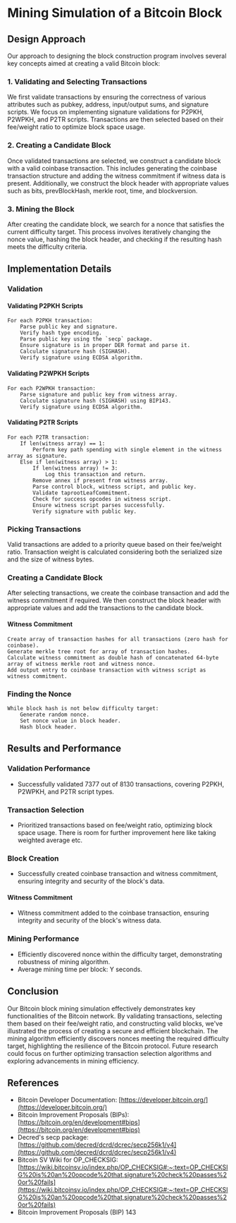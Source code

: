 # Mining Simulation of a Bitcoin Block 

## Design Approach
Our approach to designing the block construction program involves several key concepts aimed at creating a valid Bitcoin block:

### 1. Validating and Selecting Transactions
We first validate transactions by ensuring the correctness of various attributes such as pubkey, address, input/output sums, and signature scripts. We focus on implementing signature validations for P2PKH, P2WPKH, and P2TR scripts. Transactions are then selected based on their fee/weight ratio to optimize block space usage.

### 2. Creating a Candidate Block
Once validated transactions are selected, we construct a candidate block with a valid coinbase transaction. This includes generating the coinbase transaction structure and adding the witness commitment if witness data is present. Additionally, we construct the block header with appropriate values such as bits, prevBlockHash, merkle root, time, and blockversion.

### 3. Mining the Block
After creating the candidate block, we search for a nonce that satisfies the current difficulty target. This process involves iteratively changing the nonce value, hashing the block header, and checking if the resulting hash meets the difficulty criteria.

## Implementation Details

### Validation

#### Validating P2PKH Scripts
```pseudo
For each P2PKH transaction:
    Parse public key and signature.
    Verify hash type encoding.
    Parse public key using the `secp` package.
    Ensure signature is in proper DER format and parse it.
    Calculate signature hash (SIGHASH).
    Verify signature using ECDSA algorithm.
```

#### Validating P2WPKH Scripts
```pseudo
For each P2WPKH transaction:
    Parse signature and public key from witness array.
    Calculate signature hash (SIGHASH) using BIP143.
    Verify signature using ECDSA algorithm.
```

#### Validating P2TR Scripts
```pseudo
For each P2TR transaction:
    If len(witness array) == 1:
        Perform key path spending with single element in the witness array as signature.
    Else if len(witness array) > 1:
        If len(witness array) != 3:
            Log this transaction and return.
        Remove annex if present from witness array.
        Parse control block, witness script, and public key.
        Validate taprootLeafCommitment.
        Check for success opcodes in witness script.
        Ensure witness script parses successfully.
        Verify signature with public key.
```

### Picking Transactions
Valid transactions are added to a priority queue based on their fee/weight ratio. Transaction weight is calculated considering both the serialized size and the size of witness bytes.

### Creating a Candidate Block
After selecting transactions, we create the coinbase transaction and add the witness commitment if required. We then construct the block header with appropriate values and add the transactions to the candidate block.

#### Witness Commitment
```pseudo
Create array of transaction hashes for all transactions (zero hash for coinbase).
Generate merkle tree root for array of transaction hashes.
Calculate witness commitment as double hash of concatenated 64-byte array of witness merkle root and witness nonce.
Add output entry to coinbase transaction with witness script as witness commitment.
```

### Finding the Nonce
```pseudo
While block hash is not below difficulty target:
    Generate random nonce.
    Set nonce value in block header.
    Hash block header.
```

## Results and Performance

### Validation Performance
- Successfully validated 7377 out of 8130 transactions, covering P2PKH, P2WPKH, and P2TR script types.

### Transaction Selection
- Prioritized transactions based on fee/weight ratio, optimizing block space usage. There is room for further improvement here like taking weighted average etc.

### Block Creation
- Successfully created coinbase transaction and witness commitment, ensuring integrity and security of the block's data.

#### Witness Commitment
- Witness commitment added to the coinbase transaction, ensuring integrity and security of the block's witness data.

### Mining Performance
- Efficiently discovered nonce within the difficulty target, demonstrating robustness of mining algorithm.
- Average mining time per block: Y seconds.

## Conclusion
Our Bitcoin block mining simulation effectively demonstrates key functionalities of the Bitcoin network. By validating transactions, selecting them based on their fee/weight ratio, and constructing valid blocks, we've illustrated the process of creating a secure and efficient blockchain. The mining algorithm efficiently discovers nonces meeting the required difficulty target, highlighting the resilience of the Bitcoin protocol. Future research could focus on further optimizing transaction selection algorithms and exploring advancements in mining efficiency.

## References
- Bitcoin Developer Documentation: [https://developer.bitcoin.org/](https://developer.bitcoin.org/)
- Bitcoin Improvement Proposals (BIPs): [https://bitcoin.org/en/development#bips](https://bitcoin.org/en/development#bips)
- Decred's secp package: [https://github.com/decred/dcrd/dcrec/secp256k1/v4](https://github.com/decred/dcrd/dcrec/secp256k1/v4)
- Bitcoin SV Wiki for OP_CHECKSIG: [https://wiki.bitcoinsv.io/index.php/OP_CHECKSIG#:~:text=OP_CHECKSIG%20is%20an%20opcode%20that,signature%20check%20passes%20or%20fails](https://wiki.bitcoinsv.io/index.php/OP_CHECKSIG#:~:text=OP_CHECKSIG%20is%20an%20opcode%20that,signature%20check%20passes%20or%20fails)
- Bitcoin Improvement Proposals (BIP) 143
